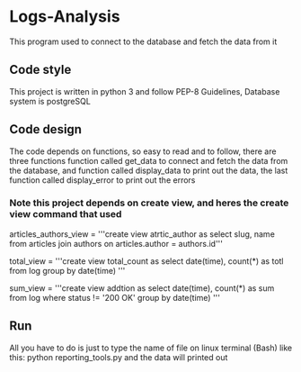 # Logs-Analysis
This program used to connect to the database and fetch the data from it

## Code style
This project is written in python 3 and follow PEP-8 Guidelines,
Database system is postgreSQL

## Code design
The code depends on functions, so easy to read and to follow, there are three functions 
function called get_data to connect and fetch the data from the database, and function called 
display_data to print out the data, the last function called display_error to print out the errors

### Note this project depends on create view, and heres the create view command that used

articles_authors_view = '''create view atrtic_author as select slug, name from articles join authors on articles.author = authors.id'''
 
total_view = '''create view total_count as select date(time), count(*) as totl from log group by date(time) '''
 
 sum_view = '''create view addtion as select date(time), count(*) as sum from log where status != '200 OK' group by date(time) '''
 
## Run
All you have to do is just to type the name of file on linux terminal (Bash) like this: python reporting_tools.py
and the data will printed out
